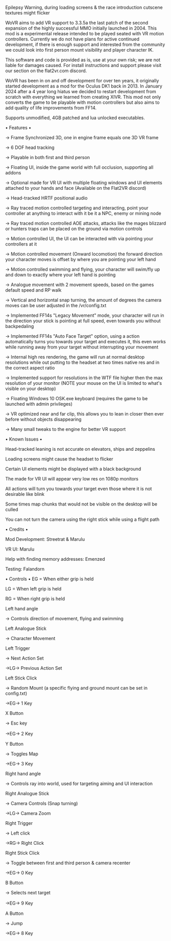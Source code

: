 Epilepsy Warning, during loading screens & the race introduction cutscene textures might flicker

WoVR aims to add VR support to 3.3.5a the last patch of the second expansion of the highly successful MMO initially launched in 2004.
This mod is a experimental release intended to be played seated with VR motion controllers.
Currently we do not have plans for active continued development, if there is enough support and interested from the community we could look into first person mount visibility and player character IK.

This software and code is provided as is, use at your own risk; we are not liable for damages caused.
For install instructions and support please visit our section on the flat2vr.com discord.

WoVR has been in on and off development for over ten years, it originally started development as a mod for the Oculus DK1 back in 2013.
In January 2024 after a 4 year long hiatus we decided to restart development from scratch with everything we learned from creating XIVR.
This mod not only converts the game to be playable with motion controllers but also aims to add quality of life improvements from FF14.

Supports unmodified, 4GB patched and lua unlocked executables.

• Features •

→ Frame Synchronized 3D, one in engine frame equals one 3D VR frame

→ 6 DOF head tracking

→ Playable in both first and third person

→ Floating UI, inside the game world with full occlusion, supporting all addons

→ Optional made for VR UI with multiple floating windows and UI elements attached to your hands and face (Available on the Flat2VR discord)

→ Head-tracked HRTF positional audio

→ Ray traced motion controlled targeting and interacting, point your controller at anything to interact with it be it a NPC, enemy or mining node

→ Ray traced motion controlled AOE attacks, attacks like the mages blizzard or hunters traps can be placed on the ground via motion controls

→ Motion controlled UI, the UI can be interacted with via pointing your controllers at it

→ Motion controlled movement (Onward locomotion) the forward direction your character moves is offset by where you are pointing your left hand

→ Motion controlled swimming and flying, your character will swim/fly up and down to exactly where your left hand is pointing

→ Analogue movement with 2 movement speeds, based on the games default speed and RP walk

→ Vertical and horizontal snap turning, the amount of degrees the camera moves can be user adjusted in the /vr/config.txt

→ Implemented FF14s "Legacy Movement" mode, your character will run in the direction your stick is pointing at full speed, even towards you without backpedaling

→ Implemented FF14s "Auto Face Target" option, using a action automatically turns you towards your target and executes it, this even works while running away from your target without
interrupting your movement

→ Internal high res rendering, the game will run at normal desktop resolutions while out putting to the headset at two times native res and in the correct aspect ratio

→ Implemented support for resolutions in the WTF file higher then the max resolution of your monitor (NOTE your mouse on the UI is limited to what's visible on your desktop)

→ Floating Windows 10 OSK.exe keyboard (requires the game to be launched with admin privileges)

→ VR optimized near and far clip, this allows you to lean in closer then ever before without objects disappearing

→ Many small tweaks to the engine for better VR support 


• Known Issues • 

Head-tracked leaning is not accurate on elevators, ships and zeppelins

Loading screens might cause the headset to flicker

Certain UI elements might be displayed with a black background

The made for VR UI will appear very low res on 1080p monitors

All actions will turn you towards your target even those where it is not desirable like blink

Some times map chunks that would not be visible on the desktop will be culled

You can not turn the camera using the right stick while using a flight path


• Credits • 

Mod Development: Streetrat & Marulu

VR UI: Marulu

Help with finding memory addresses: Emenzed

Testing: Falandorn


• Controls • 
EG = When either grip is held

LG = When left  grip is held

RG = When right grip is held


Left hand angle

→ Controls direction of movement, flying and swimming

Left Analogue Stick 

→ Character Movement

Left Trigger

→ Next Action Set

→LG→ Previous Action Set

Left Stick Click

→ Random Mount (a specific flying and ground mount can be set in config.txt)

→EG→ 1 Key

X Button

→ Esc key

→EG→ 2 Key　

Y Button

→ Toggles Map

→EG→ 3 Key


Right hand angle

→ Controls ray into world, used for targeting aiming and UI interaction

Right Analogue Stick 

→ Camera Controls (Snap turning)

→LG→ Camera Zoom

Right Trigger

→ Left click

→RG→ Right Click

Right Stick Click

→ Toggle between first and third person & camera recenter

→EG→ 0 Key

B Button

→ Selects next target

→EG→ 9 Key　

A Button

→ Jump

→EG→ 8 Key


